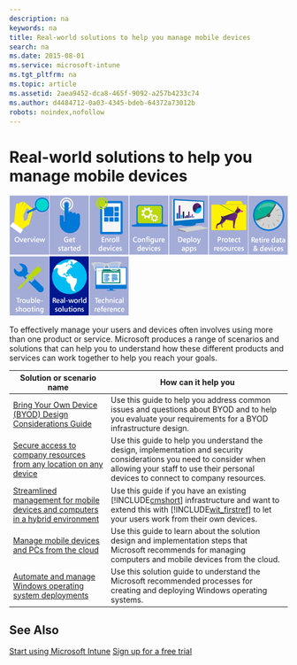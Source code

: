 ```yaml
---
description: na
keywords: na
title: Real-world solutions to help you manage mobile devices
search: na
ms.date: 2015-08-01
ms.service: microsoft-intune
ms.tgt_pltfrm: na
ms.topic: article
ms.assetid: 2aea9452-dca8-465f-9092-a257b4233c74
ms.author: d4484712-0a03-4345-bdeb-64372a73012b
robots: noindex,nofollow
---
```

# Real-world solutions to help you manage mobile devices
![](../Image/WIT_Nav_OverviewGray.png)![](../Image/WIT_Nav_GetStartedGray.png)![](../Image/WIT_Nav_EnrollDevicesGray.png)![](../Image/WIT_Nav_ConfigureDevicesGray.png)![](../Image/WIT_Nav_DeployAppsGray.png)![](../Image/WIT_Nav_ProtectResourcesGray.png)![](../Image/WIT_Nav_RetireDataDevicesGray.png)![](../Image/WIT_Nav_TroubleshootingGray.png)![](../Image/WIT_Nav_RealworldSolutions.png)![](../Image/WIT_Nav_TechnicalReferenceGray.png)

To effectively manage your users and devices often involves using more than one product or service. Microsoft produces a range of scenarios and solutions that can help you to understand how these different products and services can work together to help you reach your goals.

|Solution or scenario name|How can it help you|
|-----------------------------|-----------------------|
|[Bring Your Own Device (BYOD) Design Considerations Guide](http://technet.microsoft.com/library/dn656905.aspx)|Use this guide to help you address common issues and questions about BYOD and to help you evaluate your requirements for a BYOD infrastructure design.|
|[Secure access to company resources from any location on any device](http://technet.microsoft.com/library/dn550982.aspx)|Use this guide to help you understand the design, implementation and security considerations you need to consider when allowing your staff to use their personal devices to connect to company resources.|
|[Streamlined management for mobile devices and computers in a hybrid environment](http://technet.microsoft.com/library/dn582037.aspx)|Use this guide if you have an existing [!INCLUDE[cmshort](../Token/cmshort_md.md)] infrastructure and want to extend this with [!INCLUDE[wit_firstref](../Token/wit_firstref_md.md)] to let your users work from their own devices.|
|[Manage mobile devices and PCs from the cloud](http://technet.microsoft.com/library/dn715906.aspx)|Use this guide to learn about the solution design and implementation steps that Microsoft recommends for managing computers and mobile devices from the cloud.|
|[Automate and manage Windows operating system deployments](http://technet.microsoft.com/library/dn818437.aspx)|Use this solution guide to understand the Microsoft recommended processes for creating and deploying Windows operating systems.|

## See Also
[Start using Microsoft Intune](../Topic/Start_using_Microsoft_Intune.md)
[Sign up for a free trial](https://account.manage.microsoft.com/Signup/MainSignUp.aspx?OfferId=40BE278A-DFD1-470a-9EF7-9F2596EA7FF9&ali=1)

